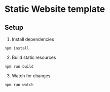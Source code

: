 # Static Website template

## Setup

1. Install dependencies
```
npm install
```

2. Build static resources
```
npm run build
```

3. Watch for changes
```
npm run watch
```

